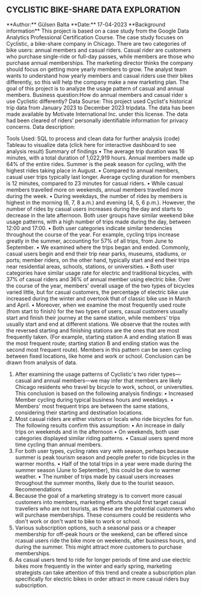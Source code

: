 	
<h2>CYCLISTIC BIKE-SHARE DATA EXPLORATION</h2>
**Author:** Gülsen Balta **Date:** 17-04-2023
**Background information**
This project is based on a case study from the Google Data Analytics Professional Certification Course. The case study focuses on Cyclistic, a bike-share company in Chicago. There are two categories of bike users: annual members and casual riders.  Casual rider are customers who purchase single-ride or full-day passes, while members are those who purchase annual memberships. The marketing director thinks the company should focus on getting more yearly members to grow.  The analyst team wants to understand how yearly members and casual riders use their bikes differently, so this will help the company make a new marketing plan. The goal of this project is to analyze the usage pattern of casual and annual members.
Business question:How do annual members and casual rider s use Cyclistic differently?
Data Sourse: This project used Cyclist's historical trip data from January 2023 to December 2023 tripdata. The data has been made available by Motivate International Inc. under this license. The data had been cleared of riders’ personally identifiable information for privacy concerns.
Data description:

Tools Used: 
SQL to process and clean data for further analysis (code)
Tableau to visualize data (click here for interactive dashboard to see analysis result)
Summary of findings
•	The average trip duration was 16 minutes, with a total duration of 1,022,919 hours. Annual members made up 64% of the entire rides. Summer is the peak season for cycling, with the highest rides taking place in August.
•	Compared to annual members, casual user trips typically last longer. Average cycling duration for members is 12 minutes, compared to 23 minutes for casual riders.
•	While casual members travelled more on weekends, annual members travelled more during the week.
•	During weekdays, the number of rides by members is highest in the morning (6, 7, 8 a.m.) and evening (4, 5, 6 p.m.). However, the number of rides by casual users increases during the day and starts to decrease in the late afternoon. Both user groups have similar weekend bike usage patterns, with a high number of trips made during the day, between 12:00 and 17:00.
•	 Both user categories indicate similar tendencies throughout the course of the year. For example, cycling trips increase greatly in the summer, accounting for 57% of all trips, from June to September. 
•	We examined where the trips began and ended. Commonly, casual users begin and end their trip near parks, museums, stadiums, or ports; member riders, on the other hand, typically start and end their trips near residential areas, schools, stations, or universities.
•	Both user categories have similar usage rate for electric and traditional bicycles, with 37% of casual riders and 36% of annual member using electric bike. Over the course of the year, members' overall usage of the two types of bicycles varied little, but for casual customers, the percentage of electric bike use increased during the winter and overtook that of classic bike use in March and April.
•	Moreover, when we examine the most frequently used route (from start to finish) for the two types of users, casual customers usually start and finish their journey at the same station, while members' trips usually start and end at different stations. We observe that the routes with the reversed starting and finishing stations are the ones that are most frequently taken. (For example, starting station A and ending station B was the most frequent route; starting station B and ending station was the second most frequent route). Members in this pattern can be seen cycling between fixed locations, like home and work or school.
Conclusion can be drawn from analysis of data.
1.	After examining the usage patterns of Cyclistic's two rider types—casual and annual members—we may infer that members are likely Chicago residents who travel by bicycle to work, school, or universities. This conclusion is based on the following analysis findings:
•	Increased Member cycling during typical business hours and weekdays.
•	Members' most frequent trips are between the same stations, considering their starting and destination locations.
2.	Most casual riders are either visitors or locals who ride bicycles for fun. The following results confirm this assumption:
•	An increase in daily trips on weekends and in the afternoon 
•	On weekends, both user categories displayed similar riding patterns. 
•	Casual users spend more time cycling than annual members.
3.	For both user types, cycling rates vary with season, perhaps because summer is peak tourism season and people prefer to ride bicycles in the warmer months.
•	Half of the total trips in a year were made during the summer season (June to September), this could be due to warmer weather.
•	The number of trips made by casual users increases throughout the summer months, likely due to the tourist season.
Recommendations
1.	Because the goal of a marketing strategy is to convert more casual customers into members, marketing efforts should first target casual travellers who are not tourists, as these are the potential customers who will purchase memberships. These consumers could be residents who don't work or don't want to bike to work or school.
2.	Various subscription options, such a seasonal pass or a cheaper membership for off-peak hours or the weekend, can be offered since rcasual users ride the bike more on weekends, after business hours, and during the summer. This might attract more customers to purchase memberships. 
3.	As casual users tend to ride for longer periods of time and use electric bikes more frequently in the winter and early spring, marketing strategists can take attention of this trend and create a subscription plan specifically for electric bikes in order attract in more casual riders buy subscription.

  
